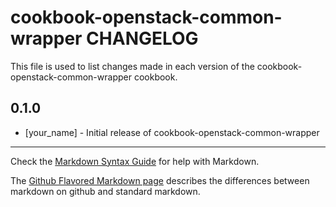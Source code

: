 cookbook-openstack-common-wrapper CHANGELOG
===========================================

This file is used to list changes made in each version of the cookbook-openstack-common-wrapper cookbook.

0.1.0
-----
- [your_name] - Initial release of cookbook-openstack-common-wrapper

- - -
Check the [Markdown Syntax Guide](http://daringfireball.net/projects/markdown/syntax) for help with Markdown.

The [Github Flavored Markdown page](http://github.github.com/github-flavored-markdown/) describes the differences between markdown on github and standard markdown.

